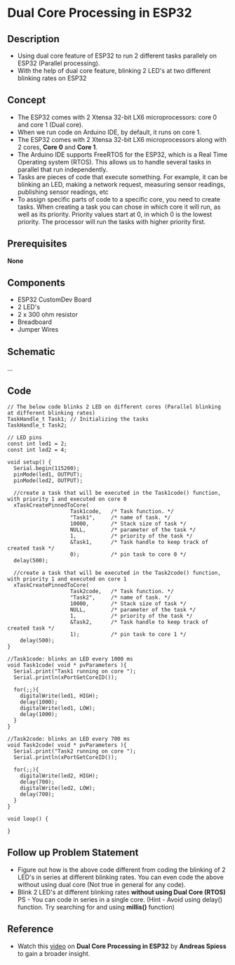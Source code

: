 # Dual Core Processing in ESP32
## Description
* Using dual core feature of ESP32 to run 2 different tasks parallely on ESP32 (Parallel processing).
* With the help of dual core feature, blinking 2 LED's at two different blinking rates on ESP32
## Concept 
* The ESP32 comes with 2 Xtensa 32-bit LX6 microprocessors: core 0 and core 1 (Dual core). 
* When we run code on Arduino IDE, by default, it runs on core 1.
* The ESP32 comes with 2 Xtensa 32-bit LX6 microprocessors along with 2 cores, **Core 0** and **Core 1**.
* The Arduino IDE supports FreeRTOS for the ESP32, which is a Real Time Operating system (RTOS). This allows us to handle several tasks in parallel that run independently.
* Tasks are pieces of code that execute something. For example, it can be blinking an LED, making a network request, measuring sensor readings, publishing sensor readings, etc
* To assign specific parts of code to a specific core, you need to create tasks. When creating a task you can chose in which core it will run, as well as its priority. Priority values start at 0, in which 0 is the lowest priority. The processor will run the tasks with higher priority first.

## Prerequisites
**None**
## Components
* ESP32 CustomDev Board
* 2 LED's
* 2 x 300 ohm resistor
* Breadboard
* Jumper Wires
## Schematic
...
## Code
```
// The below code blinks 2 LED on different cores (Parallel blinking at different blinking rates)
TaskHandle_t Task1; // Initializing the tasks
TaskHandle_t Task2;

// LED pins
const int led1 = 2;
const int led2 = 4;

void setup() {
  Serial.begin(115200); 
  pinMode(led1, OUTPUT);
  pinMode(led2, OUTPUT);

  //create a task that will be executed in the Task1code() function, with priority 1 and executed on core 0
  xTaskCreatePinnedToCore(
                    Task1code,   /* Task function. */
                    "Task1",     /* name of task. */
                    10000,       /* Stack size of task */
                    NULL,        /* parameter of the task */
                    1,           /* priority of the task */
                    &Task1,      /* Task handle to keep track of created task */
                    0);          /* pin task to core 0 */                  
  delay(500); 

  //create a task that will be executed in the Task2code() function, with priority 1 and executed on core 1
  xTaskCreatePinnedToCore(
                    Task2code,   /* Task function. */
                    "Task2",     /* name of task. */
                    10000,       /* Stack size of task */
                    NULL,        /* parameter of the task */
                    1,           /* priority of the task */
                    &Task2,      /* Task handle to keep track of created task */
                    1);          /* pin task to core 1 */
    delay(500); 
}

//Task1code: blinks an LED every 1000 ms
void Task1code( void * pvParameters ){
  Serial.print("Task1 running on core ");
  Serial.println(xPortGetCoreID());

  for(;;){
    digitalWrite(led1, HIGH);
    delay(1000);
    digitalWrite(led1, LOW);
    delay(1000);
  } 
}

//Task2code: blinks an LED every 700 ms
void Task2code( void * pvParameters ){
  Serial.print("Task2 running on core ");
  Serial.println(xPortGetCoreID());

  for(;;){
    digitalWrite(led2, HIGH);
    delay(700);
    digitalWrite(led2, LOW);
    delay(700);
  }
}

void loop() {
  
}
```
## Follow up Problem Statement
* Figure out how is the above code different from coding the blinking of 2 LED's in series at different blinking rates. You can even code the above without using dual core (Not true in general for any code). 
* Blink 2 LED's at different blinking rates **without using Dual Core (RTOS)**
 PS - You can code in series in a single core. (Hint - Avoid using delay() function. Try searching for and using **millis()** function)
## Reference
* Watch this [video](https://youtu.be/k_D_Qu0cgu8) on **Dual Core Processing in ESP32** by **Andreas Spiess** to gain a broader insight.
